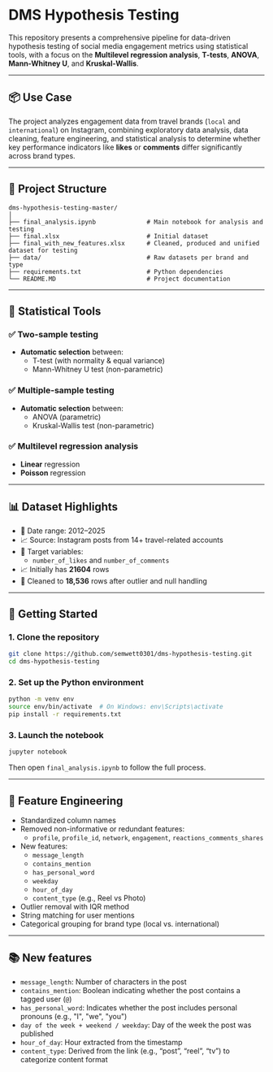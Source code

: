 # DMS Hypothesis Testing

This repository presents a comprehensive pipeline for data-driven hypothesis testing of social media engagement metrics using statistical tools, with a focus on the **Multilevel regression analysis**, **T-tests**, **ANOVA**, **Mann-Whitney U**, and **Kruskal-Wallis**.

---

## 📦 Use Case

The project analyzes engagement data from travel brands (`local` and `international`) on Instagram, combining exploratory data analysis, data cleaning, feature engineering, and statistical analysis to determine whether key performance indicators like **likes** or **comments** differ significantly across brand types.

---

## 📁 Project Structure

```
dms-hypothesis-testing-master/
│
├── final_analysis.ipynb              # Main notebook for analysis and testing
├── final.xlsx                        # Initial dataset
├── final_with_new_features.xlsx      # Cleaned, produced and unified dataset for testing
├── data/                             # Raw datasets per brand and type
├── requirements.txt                  # Python dependencies
└── README.MD                         # Project documentation
```

---

## 🧪 Statistical Tools

### ✅ Two-sample testing
- **Automatic selection** between:
  - T-test (with normality & equal variance)
  - Mann-Whitney U test (non-parametric)

### ✅ Multiple-sample testing
- **Automatic selection** between:
  - ANOVA (parametric)
  - Kruskal-Wallis test (non-parametric)

### ✅ Multilevel regression analysis
- **Linear** regression
- **Poisson** regression

---

## 📊 Dataset Highlights

- 📅 Date range: 2012–2025  
- 📈 Source: Instagram posts from 14+ travel-related accounts  
- 🎯 Target variables:
  - `number_of_likes` and `number_of_comments`
- 📈 Initially has **21604** rows
- 🧹 Cleaned to **18,536** rows after outlier and null handling  

---

## 🚀 Getting Started

### 1. Clone the repository

```bash
git clone https://github.com/semwett0301/dms-hypothesis-testing.git
cd dms-hypothesis-testing
```

### 2. Set up the Python environment

```bash
python -m venv env
source env/bin/activate  # On Windows: env\Scripts\activate
pip install -r requirements.txt
```

### 3. Launch the notebook

```bash
jupyter notebook
```

Then open `final_analysis.ipynb` to follow the full process.

---

## 🧹 Feature Engineering

- Standardized column names
- Removed non-informative or redundant features:
  - `profile`, `profile_id`, `network`, `engagement`, `reactions_comments_shares`
- New features:
  - `message_length`
  - `contains_mention`
  - `has_personal_word`
  - `weekday`
  - `hour_of_day`
  - `content_type` (e.g., Reel vs Photo)
- Outlier removal with IQR method
- String matching for user mentions
- Categorical grouping for brand type (local vs. international)

---

## 📚 New features

- `message_length`: Number of characters in the post
- `contains_mention`: Boolean indicating whether the post contains a tagged user (`@`)
- `has_personal_word`: Indicates whether the post includes personal pronouns (e.g., "I", "we", "you")
- `day of the week + weekend / weekday`: Day of the week the post was published
- `hour_of_day`: Hour extracted from the timestamp
- `content_type`: Derived from the link (e.g., “post”, “reel”, “tv”) to categorize content format



